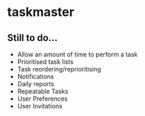 taskmaster
==========

Still to do...
--------------

* Allow an amount of time to perform a task
* Prioritised task lists
* Task reordering/reprioritising
* Notifications
* Daily reports
* Repeatable Tasks
* User Preferences
* User Invitations